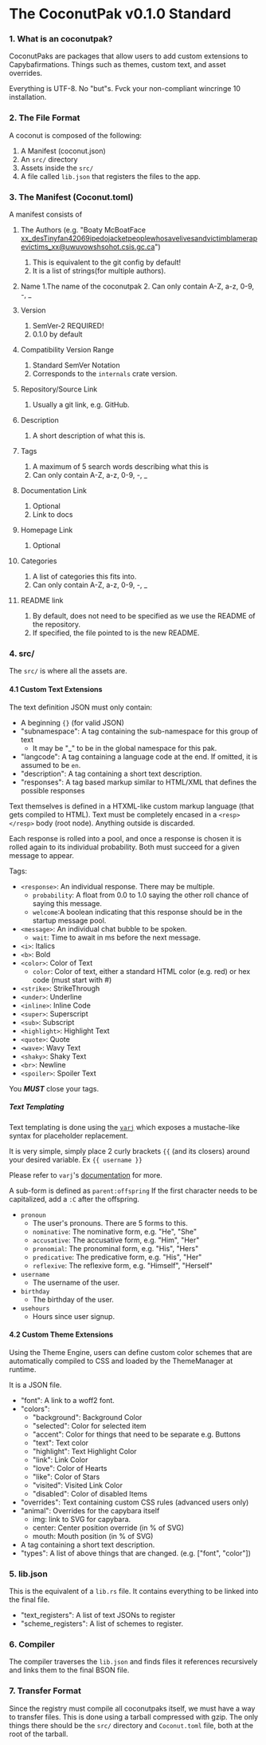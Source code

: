 # The CoconutPak v0.1.0 Standard

### 1. What is an coconutpak?
CoconutPaks are packages that allow users to add custom extensions to Capybafirmations. Things such as themes,
custom text, and asset overrides.

Everything is UTF-8. No "but"s. Fvck your non-compliant wincringe 10 installation.

### 2. The File Format
A coconut is composed of the following:
1. A Manifest (coconut.json)
2. An `src/` directory
3. Assets inside the `src/`
4. A file called `lib.json` that registers the files to the app.

### 3. The Manifest (Coconut.toml)
A manifest consists of
1. The Authors (e.g. "Boaty McBoatFace <xx_desTinyfan42069ipedojacketpeoplewhosavelivesandvictimblamerapevictims_xx@uwuvowshsohot.csis.gc.ca>")
    1. This is equivalent to the git config by default!
    2. It is a list of strings(for multiple authors).
2. Name
    1.The name of the coconutpak
    2. Can only contain A-Z, a-z, 0-9, -, _
3. Version
    1. SemVer-2 REQUIRED!
    2. 0.1.0 by default
4. Compatibility Version Range
    1. Standard SemVer Notation
    2. Corresponds to the `internals` crate version.
5. Repository/Source Link
    1. Usually a git link, e.g. GitHub.
6. Description
    1. A short description of what this is.
7. Tags
    1. A maximum of 5 search words describing what this is
    2. Can only contain A-Z, a-z, 0-9, -, _
8. Documentation Link
    1. Optional
    2. Link to docs
9. Homepage Link
   1. Optional
10. Categories
    1. A list of categories this fits into.
    2. Can only contain A-Z, a-z, 0-9, -, _

11. README link
    1. By default, does not need to be specified as we use the README of the repository.
    2. If specified, the file pointed to is the new README.

### 4. src/
The `src/` is where all the assets are.

#### 4.1 Custom Text Extensions
The text definition JSON must only contain:
- A beginning `{}` (for valid JSON)
- "subnamespace": A tag containing the sub-namespace for this group of text
    - It may be "_" to be in the global namespace for this pak.
- "langcode": A tag containing a language code at the end. If omitted, it is assumed to be `en`.
- "description": A tag containing a short text description.
- "responses": A tag based markup similar to HTML/XML that defines the possible responses

Text themselves is defined in a HTXML-like custom markup language (that gets compiled to HTML).
Text must be completely encased in a `<resp></resp>` body (root node).
Anything outside is discarded.

Each response is rolled into a pool, and once a response is chosen it is rolled again to its individual probability. Both must succeed for 
a given message to appear. 

Tags: 
- `<response>`: An individual response. There may be multiple.
  - `probability`: A float from 0.0 to 1.0 saying the other roll chance of saying this message. 
  - `welcome`:A boolean indicating that this response should be in the startup message pool. 
- `<message>`: An individual chat bubble to be spoken.
    - `wait`: Time to await in ms before the next message.
- `<i>`: Italics
- `<b>`: Bold
- `<color>`: Color of Text
    - `color`: Color of text, either a standard HTML color (e.g. red) or  hex code (must start with #)
- `<strike>`: StrikeThrough
- `<under>`: Underline
- `<inline>`: Inline Code
- `<super>`: Superscript
- `<sub>`: Subscript
- `<highlight>`: Highlight Text
- `<quote>`: Quote
- `<wave>`: Wavy Text
- `<shaky>`: Shaky Text
- `<br>`: Newline
- `<spoiler>`: Spoiler Text

You ***MUST*** close your tags. 

##### Text Templating
Text templating is done using the [`varj`](https://crates.io/crates/varj/) which exposes a mustache-like syntax for placeholder replacement.

It is very simple, simply place 2 curly brackets `{{` (and its closers) around your desired variable. Ex `{{ username }}`

Please refer to `varj`'s [documentation](https://docs.rs/varj/latest/varj/index.html) for more.

A sub-form is defined as `parent:offspring`
If the first character needs to be capitalized, add a `:C` after the offspring.
- `pronoun`
    - The user's pronouns. There are 5 forms to this.
    - `nominative`: The nominative form, e.g. "He", "She"
    - `accusative`: The accusative form, e.g. "Him", "Her"
    - `pronomial`: The pronominal form, e.g. "His", "Hers"
    - `predicative`: The predicative form, e.g. "His", "Her"
    - `reflexive`: The reflexive form, e.g. "Himself", "Herself"
- `username`
    - The username of the user.
- `birthday`
    - The birthday of the user.
- `usehours`
    - Hours since user signup.


#### 4.2 Custom Theme Extensions
Using the Theme Engine, users can define custom color schemes that are automatically compiled to CSS and loaded by
the ThemeManager at runtime.

It is a JSON file.
- "font": A link to a woff2 font.
- "colors":
    - "background": Background Color
    - "selected": Color for selected item
    - "accent": Color for things that need to be separate e.g. Buttons
    - "text": Text color
    - "highlight": Text Highlight Color
    - "link": Link Color
    - "love": Color of Hearts
    - "like": Color of Stars
    - "visited": Visited Link Color
    - "disabled": Color of disabled Items
- "overrides": Text containing custom CSS rules (advanced users only)
- "animal": Overrides for the capybara itself
    - img: link to SVG for capybara.
    - center: Center position override (in % of SVG)
    - mouth: Mouth position (in % of SVG)
- A tag containing a short text description.
- "types": A list of above things that are changed. (e.g. ["font", "color"])

### 5. lib.json
This is the equivalent of a `lib.rs` file. It contains everything to be linked into the final file.
- "text_registers": A list of text JSONs to register
- "scheme_registers": A list of schemes to register.

### 6. Compiler
The compiler traverses the `lib.json` and finds files it references recursively and links them to the final BSON file.

### 7. Transfer Format
Since the registry must compile all coconutpaks itself, we must have a way to transfer files.
This is done using a tarball compressed with gzip. The only things there should be the `src/` directory and `Coconut.toml` file,
both at the root of the tarball.
